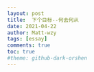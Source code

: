 ```yaml
---
layout: post
title:  下个目标--何去何从
date: 2021-04-22
author: Matt-wzy
tags: [essay]
comments: true
toc: true
#theme: github-dark-orshen
---
```



